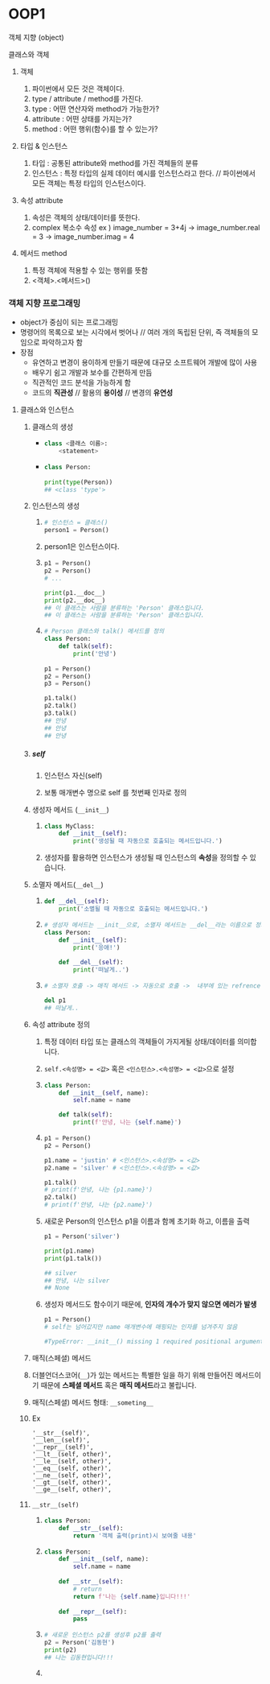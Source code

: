 # OOP1

객체 지향 (object)

클래스와 객체

1. 객체
   1. 파이썬에서 모든 것은 객체이다.
   2. type / attribute / method를 가진다.
   3. type : 어떤 연산자와 method가 가능한가?
   4. attribute : 어떤 상태를 가지는가?
   5. method : 어떤 행위(함수)를 할 수 있는가?

2. 타입 & 인스턴스 
   1. 타입 : 공통된 attribute와 method를 가진 객체들의 분류
   2. 인스턴스 : 특정 타입의 실제 데이터 예시를 인스턴스라고 한다. // 파이썬에서 모든 객체는 특정 타입의 인스턴스이다.
3. 속성 attribute
   1. 속성은 객체의 상태/데이터를 뜻한다.
   2. complex 복소수 속성 ex ) image_number = 3+4j -> image_number.real = 3 -> image_number.imag = 4
4. 메서드 method
   1. 특정 객체에 적용할 수 있는 행위를 뜻함
   2. <객체>.<메서드>()



### 객체 지향 프로그래밍

- object가 중심이 되는 프로그래밍
- 명령어의 목록으로 보는 시각에서 벗어나 // 여러 개의 독립된 단위, 즉 객체들의 모임으로 파악하고자 함
- 장점 
  - 유연하고 변경이 용이하게 만들기 때문에 대규모 소프트웨어 개발에 많이 사용
  - 배우기 쉼고 개발과 보수를 간편하게 만듬
  - 직관적인 코드 분석을 가능하게 함
  - 코드의 **직관성** // 활용의 **용이성** // 변경의 **유연성**



1. 클래스와 인스턴스

   1. 클래스의 생성

      - ```python
        class <클래스 이름>:
            <statement>
        ```

      - ```python
        class Person:
            
        print(type(Person))
        ## <class 'type'>
        ```

   2. 인스턴스의 생성

      1. ```python
         # 인스턴스 = 클래스()
         person1 = Person()
         ```

      2. person1은 인스턴스이다.

      3. ```python
         p1 = Person()
         p2 = Person()
         # ...
         
         print(p1.__doc__)
         print(p2.__doc__)
         ## 이 클래스는 사람을 분류하는 'Person' 클래스입니다.
         ## 이 클래스는 사람을 분류하는 'Person' 클래스입니다.
         ```

      4. ```python
         # Person 클래스와 talk() 메서드를 정의
         class Person:
             def talk(self):
                 print('안녕')
                 
         p1 = Person()
         p2 = Person()
         p3 = Person()
         
         p1.talk()
         p2.talk()
         p3.talk()
         ## 안녕
         ## 안녕
         ## 안녕
         ```

   3. ##### self

      1. 인스턴스 자신(self)

      2. 보통 매개변수 명으로 self 를 첫번째 인자로 정의

         

   4. 생성자 메서드 (```__init__```)

      1. ```python
         class MyClass:
             def __init__(self):
                 print('생성될 때 자동으로 호출되는 메서드입니다.')
         ```

      2. 생성자를 활용하면 인스턴스가 생성될 때 인스턴스의 **속성**을 정의할 수 있습니다.

         

   5. 소멸자 메서드(```__del__```)

      1. ```python
         def __del__(self):
             print('소멸될 때 자동으로 호출되는 메서드입니다.')
         ```

      2. ```python
         # 생성자 메서드는 __init__으로, 소멸자 메서드는 __del__라는 이름으로 정의
         class Person:
             def __init__(self):
                 print('응애!')
                 
             def __del__(self):
                 print('떠날게..')
         ```

      3. ```python
         # 소멸자 호출 -> 매직 메서드 -> 자동으로 호출 ->  내부에 있는 refrence counter가 0이 되는 시점에 호출
         
         del p1
         ## 떠날게..
         ```

   6. 속성 attribute 정의

      1. 특정 데이터 타입 또는 클래스의 객체들이 가지게될 상태/데이터를 의미합니다.

      2. `self.<속성명> = <값>` 혹은 `<인스턴스>.<속성명> = <값>`으로 설정

      3. ```python
         class Person:
             def __init__(self, name):
                 self.name = name
         
             def talk(self):
                 print(f'안녕, 나는 {self.name}')
         ```

      4. ```python
         p1 = Person()
         p2 = Person()
         
         p1.name = 'justin' # <인스턴스>.<속성명> = <값>
         p2.name = 'silver' # <인스턴스>.<속성명> = <값>
         
         p1.talk()
         # print(f'안녕, 나는 {p1.name}')
         p2.talk()
         # print(f'안녕, 나는 {p2.name}')
         ```

      5. 새로운 Person의 인스턴스 p1을 이름과 함께 초기화 하고, 이름을 출력

         ```python
         p1 = Person('silver')
         
         print(p1.name)
         print(p1.talk())
         
         ## silver
         ## 안녕, 나는 silver
         ## None
         ```

      6. 생성자 메서드도 함수이기 때문에, **인자의 개수가 맞지 않으면 에러가 발생**

         ```python
         p1 = Person()
         # self는 넘어갔지만 name 매개변수에 매핑되는 인자를 넘겨주지 않음
         
         #TypeError: __init__() missing 1 required positional argument: 'name'
         ```

   7.  매직(스페셜) 메서드

      1. 더블언더스코어(`__`)가 있는 메서드는 특별한 일을 하기 위해 만들어진 메서드이기 때문에 **스페셜 메서드** 혹은 **매직 메서드**라고 불립니다.

      2. 매직(스페셜) 메서드 형태: ```__someting__```

      3. Ex

         ```
         '__str__(self)',
         '__len__(self)',
         '__repr__(self)',
         '__lt__(self, other)',
         '__le__(self, other)',
         '__eq__(self, other)',
         '__ne__(self, other)',
         '__gt__(self, other)',
         '__ge__(self, other)',
         ```

      4. ```__str__(self)```

         1. ```python
            class Person:
                def __str__(self):
                    return '객체 출력(print)시 보여줄 내용'
            ```

         2. ```python
            class Person:
                def __init__(self, name):
                    self.name = name
                
                def __str__(self):
                    # return
                    return f'나는 {self.name}입니다!!!'
                
                def __repr__(self):
                    pass
            ```

         3. ```python
            # 새로운 인스턴스 p2를 생성후 p2를 출력
            p2 = Person('김동현')
            print(p2)
            ## 나는 김동현입니다!!!
            ```

         4. 

